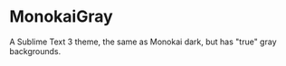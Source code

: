 MonokaiGray
===========

A Sublime Text 3 theme, the same as Monokai dark, but has "true" gray backgrounds.
